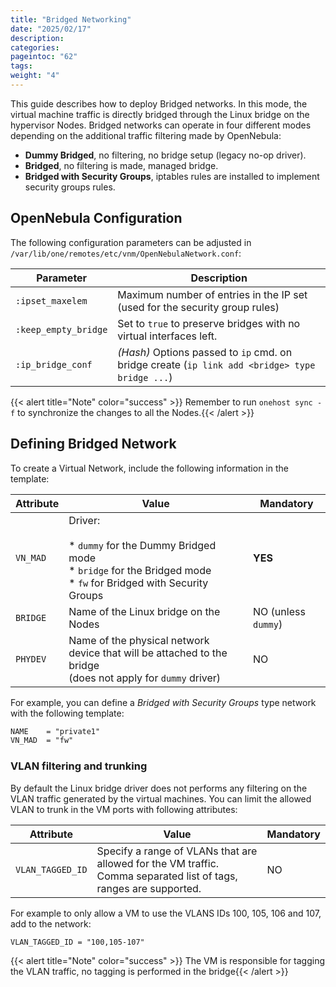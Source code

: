 ```yaml
---
title: "Bridged Networking"
date: "2025/02/17"
description:
categories:
pageintoc: "62"
tags:
weight: "4"
---
```


<a id="bridged"></a>

<!--# Bridged Networking -->

This guide describes how to deploy Bridged networks. In this mode, the virtual machine traffic is directly bridged through the Linux bridge on the hypervisor Nodes. Bridged networks can operate in four different modes depending on the additional traffic filtering made by OpenNebula:

* **Dummy Bridged**, no filtering, no bridge setup (legacy no-op driver).
* **Bridged**, no filtering is made, managed bridge.
* **Bridged with Security Groups**, iptables rules are installed to implement security groups rules.

<a id="bridged-conf"></a>

## OpenNebula Configuration

The following configuration parameters can be adjusted in `/var/lib/one/remotes/etc/vnm/OpenNebulaNetwork.conf`:

| Parameter            | Description                                                                                    |
|----------------------|------------------------------------------------------------------------------------------------|
| `:ipset_maxelem`     | Maximum number of entries in the IP set (used for the security group rules)                    |
| `:keep_empty_bridge` | Set to `true` to preserve bridges with no virtual interfaces left.                             |
| `:ip_bridge_conf`    | *(Hash)* Options passed to `ip` cmd. on bridge create (`ip link add <bridge> type bridge ...`) |

{{< alert title="Note" color="success" >}}
Remember to run `onehost sync -f` to synchronize the changes to all the Nodes.{{< /alert >}} 

<a id="bridged-net"></a>

## Defining Bridged Network

To create a Virtual Network, include the following information in the template:

| Attribute   | Value                                                                                                                                 | Mandatory           |
|-------------|---------------------------------------------------------------------------------------------------------------------------------------|---------------------|
| `VN_MAD`    | Driver:<br/><br/>* `dummy` for the Dummy Bridged mode<br/>* `bridge` for the Bridged mode<br/>* `fw` for Bridged with Security Groups | **YES**             |
| `BRIDGE`    | Name of the Linux bridge on the Nodes                                                                                                 | NO (unless `dummy`) |
| `PHYDEV`    | Name of the physical network device that will be attached to the bridge<br/>(does not apply for `dummy` driver)                       | NO                  |

For example, you can define a *Bridged with Security Groups* type network with the following template:

```default
NAME    = "private1"
VN_MAD  = "fw"
```

### VLAN filtering and trunking

By default the Linux bridge driver does not performs any filtering on the VLAN traffic generated by the virtual machines. You can limit the allowed VLAN to trunk in the VM ports with following attributes:

| Attribute        | Value                                                                                                                 | Mandatory   |
|------------------|-----------------------------------------------------------------------------------------------------------------------|-------------|
| `VLAN_TAGGED_ID` | Specify a range of VLANs that are allowed for the VM traffic.<br/>Comma separated list of tags, ranges are supported. | NO          |

For example to only allow a VM to use the VLANS IDs 100, 105, 106 and 107, add to the network:

```default
VLAN_TAGGED_ID = "100,105-107"
```

{{< alert title="Note" color="success" >}}
The VM is responsible for tagging the VLAN traffic, no tagging is performed in the bridge{{< /alert >}} 
